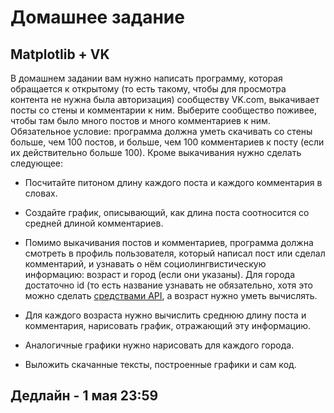# Домашнее задание 
## Matplotlib + VK

В домашнем задании вам нужно написать программу, которая обращается к открытому 
(то есть такому, чтобы для просмотра контента не нужна была авторизация) сообществу 
VK.com, выкачивает посты со стены и комментарии к ним. 
Выберите сообщество поживее, чтобы там было много постов и много комментариев к 
ним. Обязательное условие: программа должна уметь скачивать со стены больше, чем 100 постов, и больше, чем 100 комментариев к посту 
(если их действительно больше 100). Кроме выкачивания нужно сделать следующее:

* Посчитайте питоном длину каждого поста и каждого комментария в словах. 

* Создайте график, описывающий, как длина поста соотносится со средней длиной комментариев. 

* Помимо выкачивания постов и комментариев, программа должна смотреть в профиль пользователя, который написал пост или сделал комментарий, 
и узнавать о нём социолингвистическую информацию: возраст и город (если они указаны). 
Для города достаточно id (то есть название узнавать не обязательно, хотя это можно сделать [средствами API](https://vk.com/dev/database.getCitiesById), а возраст нужно уметь вычислять. 

* Для каждого возраста нужно вычислить среднюю длину поста и комментария, нарисовать график, отражающий эту информацию. 

* Аналогичные графики нужно нарисовать для каждого города. 

* Выложить скачанные тексты, построенные графики и сам код.

## Дедлайн - 1 мая 23:59
